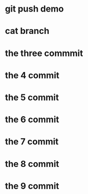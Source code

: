 # git push demo

# cat branch

# the three commmit

# the 4 commit

# the 5 commit

# the 6 commit

# the 7 commit

# the 8 commit

# the 9 commit
